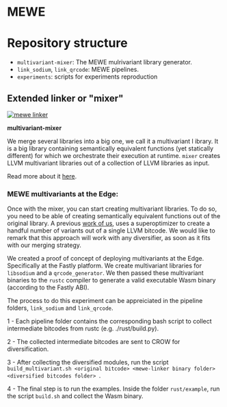 # MEWE

# Repository structure
 - `multivariant-mixer`: The MEWE mulrivariant library generator.
 - `link_sodium`, `link_qrcode`: MEWE pipelines. 
 - `experiments`: scripts for experiments reproduction


## Extended linker or "mixer"
[![mewe linker](https://github.com/Jacarte/MEWE/actions/workflows/build_linker.yaml/badge.svg?branch=main)](https://github.com/Jacarte/MEWE/actions/workflows/build_linker.yaml)

**multivariant-mixer**

We merge several libraries into a big one, we call it a multivariant l ibrary. It is a big library containing semantically equivalent functions (yet statically different) for which we orchestrate their execution at runtime. `mixer` creates LLVM multivariant libraries out of a collection of LLVM libraries as input.

Read more about it [here](multivariant-mixer).
 
### MEWE multivariants at the Edge:

Once with the mixer, you can start creating multivariant libraries. To do so, you need to be able of creating semantically equivalent functions out of the original library. A previous [work of us](https://github.com/KTH/slumps/tree/master/crow), uses a superoptimizer to create a handful number of variants out of a single LLVM bitcode. We would like to remark that this approach will work with any diversifier, as soon as it fits with our merging strategy. 

We created a proof of concept of deploying multivariants at the Edge. Specifically at the Fastly platform. We create multivariant libraries for `libsodium` and a `qrcode_generator`. We then passed these multivariant binaries to the `rustc` compiler to generate a valid executable Wasm binary (according to the Fastly ABI).

The process to do this experiment can be appreiciated in the pipeline folders, `link_sodium` and `link_qrcode`.

1 - Each pipeline folder contains the corresponding bash script to collect intermediate bitcodes from rustc (e.g. ./rust/build.py). 

2 - The collected intermediate bitcodes are sent to CROW for diversification. 

3 - After collecting the diversified modules, run the script 
`build_multivariant.sh <original bitcode> <mewe-linker binary folder> <diversified bitcodes folder> `. 

4 - The final step is to run the examples. Inside the folder `rust/example`, run the script `build.sh` and collect the Wasm binary.
